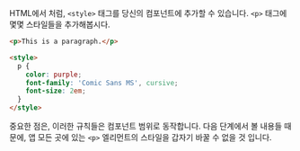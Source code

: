 <!-- 1. Introduction / d. Styling -->
HTML에서 처럼, `<style>` 태그를 당신의 컴포넌트에 추가할 수 있습니다. `<p>` 태그에 몇몇 스타일들을 추가해봅시다. 

``` html
<p>This is a paragraph.</p>

<style>
  p {
    color: purple;
    font-family: 'Comic Sans MS', cursive;
    font-size: 2em;
  }
</style>
```

중요한 점은, 이러한 규칙들은 컴포넌트 범위로 동작합니다. 다음 단계에서 볼 내용들 때문에, 앱 모든 곳에 있는 `<p>` 엘리먼트의 스타일을 갑자기 바꿀 수 없을 것 입니다.  
